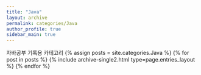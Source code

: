 ```yaml
---
title: "Java"
layout: archive
permalink: categories/Java
author_profile: true
sidebar_main: true
---
```


자바공부 기록용 카테고리
{% assign posts = site.categories.Java %}
{% for post in posts %} {% include archive-single2.html type=page.entries_layout %} {% endfor %}